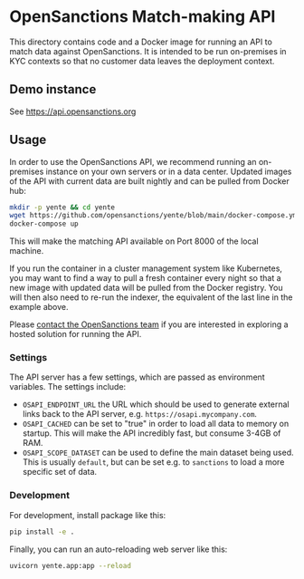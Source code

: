 # OpenSanctions Match-making API

This directory contains code and a Docker image for running an API to match data against
OpenSanctions. It is intended to be run on-premises in KYC contexts so that no customer
data leaves the deployment context.

## Demo instance

See https://api.opensanctions.org 

## Usage

In order to use the OpenSanctions API, we recommend running an on-premises instance on your own servers or in a data center. Updated images of the API with current data are built nightly and can be pulled from Docker hub:

```bash
mkdir -p yente && cd yente
wget https://github.com/opensanctions/yente/blob/main/docker-compose.yml
docker-compose up
```

This will make the matching API available on Port 8000 of the local machine.

If you run the container in a cluster management system like Kubernetes, you may want to find a way to pull a fresh container every night so that a new image with updated data will be pulled from the Docker registry. You will then also need to re-run the indexer, the equivalent of the last line in the example above.

Please [contact the OpenSanctions team](https://www.opensanctions.org/contact/) if you are interested in exploring a hosted solution for running the API.

### Settings

The API server has a few settings, which are passed as environment variables. The settings include:

* ``OSAPI_ENDPOINT_URL`` the URL which should be used to generate external links back to
  the API server, e.g. ``https://osapi.mycompany.com``.
* ``OSAPI_CACHED`` can be set to "true" in order to load all data to memory on startup.
  This will make the API incredibly fast, but consume 3-4GB of RAM.
* ``OSAPI_SCOPE_DATASET`` can be used to define the main dataset being used. This is
  usually ``default``, but can be set e.g. to ``sanctions`` to load a more specific set
  of data.

### Development

For development, install package like this:

```bash
pip install -e .
```

Finally, you can run an auto-reloading web server like this:

```bash
uvicorn yente.app:app --reload
```
